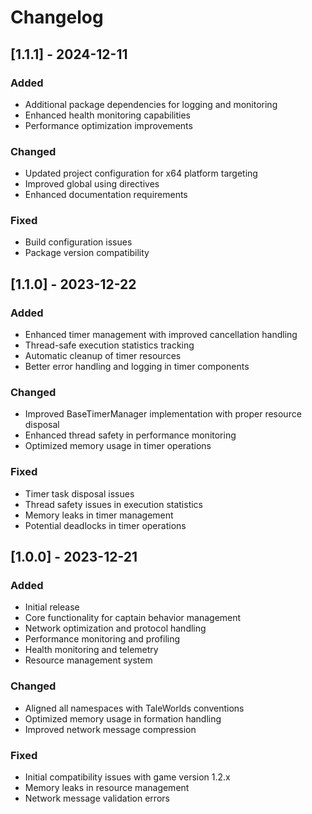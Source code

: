 # Changelog

## [1.1.1] - 2024-12-11
### Added
- Additional package dependencies for logging and monitoring
- Enhanced health monitoring capabilities
- Performance optimization improvements

### Changed
- Updated project configuration for x64 platform targeting
- Improved global using directives
- Enhanced documentation requirements

### Fixed
- Build configuration issues
- Package version compatibility

## [1.1.0] - 2023-12-22
### Added
- Enhanced timer management with improved cancellation handling
- Thread-safe execution statistics tracking
- Automatic cleanup of timer resources
- Better error handling and logging in timer components

### Changed
- Improved BaseTimerManager implementation with proper resource disposal
- Enhanced thread safety in performance monitoring
- Optimized memory usage in timer operations

### Fixed
- Timer task disposal issues
- Thread safety issues in execution statistics
- Memory leaks in timer management
- Potential deadlocks in timer operations

## [1.0.0] - 2023-12-21
### Added
- Initial release
- Core functionality for captain behavior management
- Network optimization and protocol handling
- Performance monitoring and profiling
- Health monitoring and telemetry
- Resource management system

### Changed
- Aligned all namespaces with TaleWorlds conventions
- Optimized memory usage in formation handling
- Improved network message compression

### Fixed
- Initial compatibility issues with game version 1.2.x
- Memory leaks in resource management
- Network message validation errors
